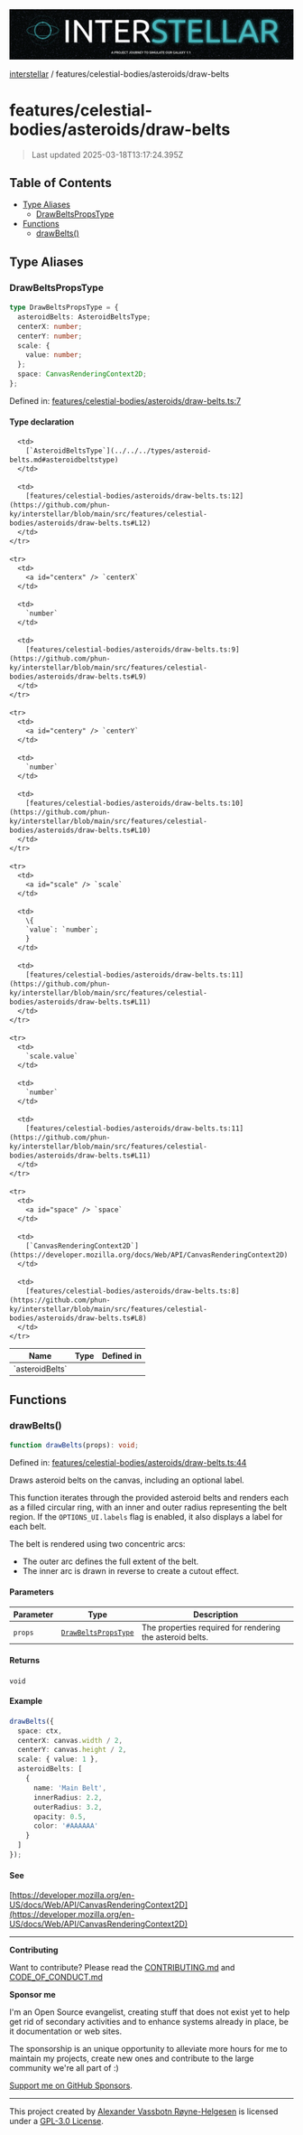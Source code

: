 <div>
  <img alt="SPECCER logo" src="https://raw.githubusercontent.com/phun-ky/interstellar/main/public/interstellar-header.png" style="max-height:120px;" />
</div>

[interstellar](../../../README.md) /
features/celestial-bodies/asteroids/draw-belts

# features/celestial-bodies/asteroids/draw-belts

> Last updated 2025-03-18T13:17:24.395Z

## Table of Contents

- [Type Aliases](#type-aliases)
  - [DrawBeltsPropsType](#drawbeltspropstype)
- [Functions](#functions)
  - [drawBelts()](#drawbelts)

## Type Aliases

### DrawBeltsPropsType

```ts
type DrawBeltsPropsType = {
  asteroidBelts: AsteroidBeltsType;
  centerX: number;
  centerY: number;
  scale: {
    value: number;
  };
  space: CanvasRenderingContext2D;
};
```

Defined in:
[features/celestial-bodies/asteroids/draw-belts.ts:7](https://github.com/phun-ky/interstellar/blob/main/src/features/celestial-bodies/asteroids/draw-belts.ts#L7)

#### Type declaration

<table>
  <thead>
    <tr>
      <th>Name</th>
      <th>Type</th>
      <th>Defined in</th>
    </tr>
  </thead>

  <tbody>
    <tr>
      <td>
        <a id="asteroidbelts" /> `asteroidBelts`
      </td>

      <td>
        [`AsteroidBeltsType`](../../../types/asteroid-belts.md#asteroidbeltstype)
      </td>

      <td>
        [features/celestial-bodies/asteroids/draw-belts.ts:12](https://github.com/phun-ky/interstellar/blob/main/src/features/celestial-bodies/asteroids/draw-belts.ts#L12)
      </td>
    </tr>

    <tr>
      <td>
        <a id="centerx" /> `centerX`
      </td>

      <td>
        `number`
      </td>

      <td>
        [features/celestial-bodies/asteroids/draw-belts.ts:9](https://github.com/phun-ky/interstellar/blob/main/src/features/celestial-bodies/asteroids/draw-belts.ts#L9)
      </td>
    </tr>

    <tr>
      <td>
        <a id="centery" /> `centerY`
      </td>

      <td>
        `number`
      </td>

      <td>
        [features/celestial-bodies/asteroids/draw-belts.ts:10](https://github.com/phun-ky/interstellar/blob/main/src/features/celestial-bodies/asteroids/draw-belts.ts#L10)
      </td>
    </tr>

    <tr>
      <td>
        <a id="scale" /> `scale`
      </td>

      <td>
        \{
        `value`: `number`;
        }
      </td>

      <td>
        [features/celestial-bodies/asteroids/draw-belts.ts:11](https://github.com/phun-ky/interstellar/blob/main/src/features/celestial-bodies/asteroids/draw-belts.ts#L11)
      </td>
    </tr>

    <tr>
      <td>
        `scale.value`
      </td>

      <td>
        `number`
      </td>

      <td>
        [features/celestial-bodies/asteroids/draw-belts.ts:11](https://github.com/phun-ky/interstellar/blob/main/src/features/celestial-bodies/asteroids/draw-belts.ts#L11)
      </td>
    </tr>

    <tr>
      <td>
        <a id="space" /> `space`
      </td>

      <td>
        [`CanvasRenderingContext2D`](https://developer.mozilla.org/docs/Web/API/CanvasRenderingContext2D)
      </td>

      <td>
        [features/celestial-bodies/asteroids/draw-belts.ts:8](https://github.com/phun-ky/interstellar/blob/main/src/features/celestial-bodies/asteroids/draw-belts.ts#L8)
      </td>
    </tr>

  </tbody>
</table>

## Functions

### drawBelts()

```ts
function drawBelts(props): void;
```

Defined in:
[features/celestial-bodies/asteroids/draw-belts.ts:44](https://github.com/phun-ky/interstellar/blob/main/src/features/celestial-bodies/asteroids/draw-belts.ts#L44)

Draws asteroid belts on the canvas, including an optional label.

This function iterates through the provided asteroid belts and renders each as a
filled circular ring, with an inner and outer radius representing the belt
region. If the `OPTIONS_UI.labels` flag is enabled, it also displays a label for
each belt.

The belt is rendered using two concentric arcs:

- The outer arc defines the full extent of the belt.
- The inner arc is drawn in reverse to create a cutout effect.

#### Parameters

| Parameter | Type                                                     | Description                                               |
| --------- | -------------------------------------------------------- | --------------------------------------------------------- |
| `props`   | [`DrawBeltsPropsType`](draw-belts.md#drawbeltspropstype) | The properties required for rendering the asteroid belts. |

#### Returns

`void`

#### Example

```ts
drawBelts({
  space: ctx,
  centerX: canvas.width / 2,
  centerY: canvas.height / 2,
  scale: { value: 1 },
  asteroidBelts: [
    {
      name: 'Main Belt',
      innerRadius: 2.2,
      outerRadius: 3.2,
      opacity: 0.5,
      color: '#AAAAAA'
    }
  ]
});
```

#### See

[https://developer.mozilla.org/en-US/docs/Web/API/CanvasRenderingContext2D](https://developer.mozilla.org/en-US/docs/Web/API/CanvasRenderingContext2D)

---

**Contributing**

Want to contribute? Please read the
[CONTRIBUTING.md](https://github.com/phun-ky/interstellar/blob/main/CONTRIBUTING.md)
and
[CODE_OF_CONDUCT.md](https://github.com/phun-ky/interstellar/blob/main/CODE_OF_CONDUCT.md)

**Sponsor me**

I'm an Open Source evangelist, creating stuff that does not exist yet to help
get rid of secondary activities and to enhance systems already in place, be it
documentation or web sites.

The sponsorship is an unique opportunity to alleviate more hours for me to
maintain my projects, create new ones and contribute to the large community
we're all part of :)

[Support me on GitHub Sponsors](https://github.com/sponsors/phun-ky).

---

This project created by [Alexander Vassbotn Røyne-Helgesen](http://phun-ky.net)
is licensed under a
[GPL-3.0 License](https://choosealicense.com/licenses/gpl-3.0/).
